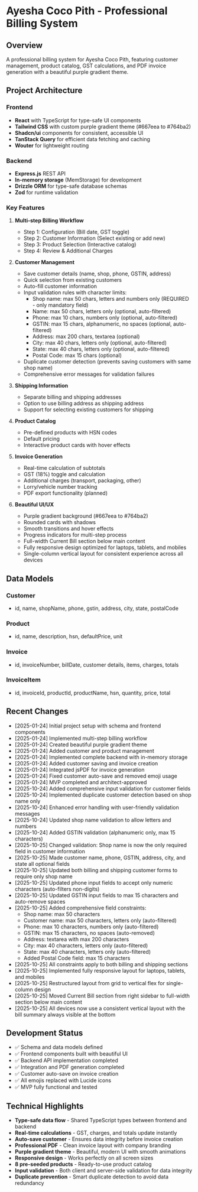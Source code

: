 # Ayesha Coco Pith - Professional Billing System

## Overview
A professional billing system for Ayesha Coco Pith, featuring customer management, product catalog, GST calculations, and PDF invoice generation with a beautiful purple gradient theme.

## Project Architecture

### Frontend
- **React** with TypeScript for type-safe UI components
- **Tailwind CSS** with custom purple gradient theme (#667eea to #764ba2)
- **Shadcn/ui** components for consistent, accessible UI
- **TanStack Query** for efficient data fetching and caching
- **Wouter** for lightweight routing

### Backend
- **Express.js** REST API
- **In-memory storage** (MemStorage) for development
- **Drizzle ORM** for type-safe database schemas
- **Zod** for runtime validation

### Key Features
1. **Multi-step Billing Workflow**
   - Step 1: Configuration (Bill date, GST toggle)
   - Step 2: Customer Information (Select existing or add new)
   - Step 3: Product Selection (Interactive catalog)
   - Step 4: Review & Additional Charges

2. **Customer Management**
   - Save customer details (name, shop, phone, GSTIN, address)
   - Quick selection from existing customers
   - Auto-fill customer information
   - Input validation rules with character limits:
     - Shop name: max 50 chars, letters and numbers only (REQUIRED - only mandatory field)
     - Name: max 50 chars, letters only (optional, auto-filtered)
     - Phone: max 10 chars, numbers only (optional, auto-filtered)
     - GSTIN: max 15 chars, alphanumeric, no spaces (optional, auto-filtered)
     - Address: max 200 chars, textarea (optional)
     - City: max 40 chars, letters only (optional, auto-filtered)
     - State: max 40 chars, letters only (optional, auto-filtered)
     - Postal Code: max 15 chars (optional)
   - Duplicate customer detection (prevents saving customers with same shop name)
   - Comprehensive error messages for validation failures

3. **Shipping Information**
   - Separate billing and shipping addresses
   - Option to use billing address as shipping address
   - Support for selecting existing customers for shipping

4. **Product Catalog**
   - Pre-defined products with HSN codes
   - Default pricing
   - Interactive product cards with hover effects

5. **Invoice Generation**
   - Real-time calculation of subtotals
   - GST (18%) toggle and calculation
   - Additional charges (transport, packaging, other)
   - Lorry/vehicle number tracking
   - PDF export functionality (planned)

6. **Beautiful UI/UX**
   - Purple gradient background (#667eea to #764ba2)
   - Rounded cards with shadows
   - Smooth transitions and hover effects
   - Progress indicators for multi-step process
   - Full-width Current Bill section below main content
   - Fully responsive design optimized for laptops, tablets, and mobiles
   - Single-column vertical layout for consistent experience across all devices

## Data Models

### Customer
- id, name, shopName, phone, gstin, address, city, state, postalCode

### Product
- id, name, description, hsn, defaultPrice, unit

### Invoice
- id, invoiceNumber, billDate, customer details, items, charges, totals

### InvoiceItem
- id, invoiceId, productId, productName, hsn, quantity, price, total

## Recent Changes
- [2025-01-24] Initial project setup with schema and frontend components
- [2025-01-24] Implemented multi-step billing workflow
- [2025-01-24] Created beautiful purple gradient theme
- [2025-01-24] Added customer and product management
- [2025-01-24] Implemented complete backend with in-memory storage
- [2025-01-24] Added customer saving and invoice creation
- [2025-01-24] Integrated jsPDF for invoice generation
- [2025-01-24] Fixed customer auto-save and removed emoji usage
- [2025-01-24] MVP completed and architect-approved
- [2025-10-24] Added comprehensive input validation for customer fields
- [2025-10-24] Implemented duplicate customer detection based on shop name only
- [2025-10-24] Enhanced error handling with user-friendly validation messages
- [2025-10-24] Updated shop name validation to allow letters and numbers
- [2025-10-24] Added GSTIN validation (alphanumeric only, max 15 characters)
- [2025-10-25] Changed validation: Shop name is now the only required field in customer information
- [2025-10-25] Made customer name, phone, GSTIN, address, city, and state all optional fields
- [2025-10-25] Updated both billing and shipping customer forms to require only shop name
- [2025-10-25] Updated phone input fields to accept only numeric characters (auto-filters non-digits)
- [2025-10-25] Updated GSTIN input fields to max 15 characters and auto-remove spaces
- [2025-10-25] Added comprehensive field constraints:
  - Shop name: max 50 characters
  - Customer name: max 50 characters, letters only (auto-filtered)
  - Phone: max 10 characters, numbers only (auto-filtered)
  - GSTIN: max 15 characters, no spaces (auto-removed)
  - Address: textarea with max 200 characters
  - City: max 40 characters, letters only (auto-filtered)
  - State: max 40 characters, letters only (auto-filtered)
  - Added Postal Code field: max 15 characters
- [2025-10-25] All constraints apply to both billing and shipping sections
- [2025-10-25] Implemented fully responsive layout for laptops, tablets, and mobiles
- [2025-10-25] Restructured layout from grid to vertical flex for single-column design
- [2025-10-25] Moved Current Bill section from right sidebar to full-width section below main content
- [2025-10-25] All devices now use a consistent vertical layout with the bill summary always visible at the bottom

## Development Status
- ✅ Schema and data models defined
- ✅ Frontend components built with beautiful UI
- ✅ Backend API implementation completed
- ✅ Integration and PDF generation completed
- ✅ Customer auto-save on invoice creation
- ✅ All emojis replaced with Lucide icons
- ✅ MVP fully functional and tested

## Technical Highlights
- **Type-safe data flow** - Shared TypeScript types between frontend and backend
- **Real-time calculations** - GST, charges, and totals update instantly
- **Auto-save customer** - Ensures data integrity before invoice creation
- **Professional PDF** - Clean invoice layout with company branding
- **Purple gradient theme** - Beautiful, modern UI with smooth animations
- **Responsive design** - Works perfectly on all screen sizes
- **8 pre-seeded products** - Ready-to-use product catalog
- **Input validation** - Both client and server-side validation for data integrity
- **Duplicate prevention** - Smart duplicate detection to avoid data redundancy
